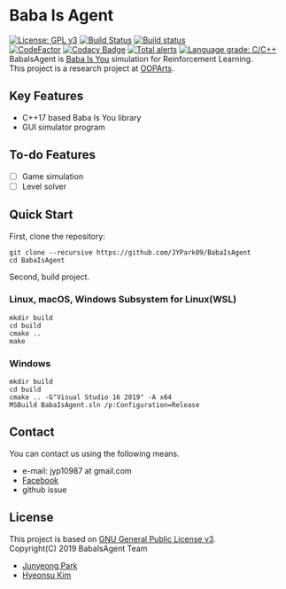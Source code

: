 # Baba Is Agent
[![License: GPL v3](https://img.shields.io/badge/License-GPLv3-blue.svg)](https://github.com/JYPark09/BabaIsAgent/blob/master/LICENSE)
[![Build Status](https://travis-ci.com/JYPark09/BabaIsAgent.svg?branch=master)](https://travis-ci.com/JYPark09/BabaIsAgent)
[![Build status](https://ci.appveyor.com/api/projects/status/x3cs2pyati2t6a2s/branch/master?svg=true)](https://ci.appveyor.com/project/JYPark09/babaisyou/branch/master)  
[![CodeFactor](https://www.codefactor.io/repository/github/jypark09/babaisagent/badge)](https://www.codefactor.io/repository/github/jypark09/babaisagent)
[![Codacy Badge](https://api.codacy.com/project/badge/Grade/615531ce885443ec981e7aee0b6388de)](https://www.codacy.com/app/JYPark09/BabaIsAgent?utm_source=github.com&amp;utm_medium=referral&amp;utm_content=JYPark09/BabaIsAgent&amp;utm_campaign=Badge_Grade)
[![Total alerts](https://img.shields.io/lgtm/alerts/g/JYPark09/BabaIsAgent.svg?logo=lgtm&logoWidth=18)](https://lgtm.com/projects/g/JYPark09/BabaIsAgent/alerts/)
[![Language grade: C/C++](https://img.shields.io/lgtm/grade/cpp/g/JYPark09/BabaIsAgent.svg?logo=lgtm&logoWidth=18)](https://lgtm.com/projects/g/JYPark09/BabaIsAgent/context:cpp)  
BabaIsAgent is [Baba Is You](https://store.steampowered.com/app/736260/Baba_Is_You/) simulation for Reinforcement Learning.  
This project is a research project at [OOPArts](https://www.facebook.com/OOPArts-%EC%98%A4%ED%8C%8C%EC%B8%A0-1232318310248618/).

## Key Features
- C++17 based Baba Is You library
- GUI simulator program

## To-do Features
- [ ] Game simulation
- [ ] Level solver

## Quick Start
First, clone the repository:
```
git clone --recursive https://github.com/JYPark09/BabaIsAgent
cd BabaIsAgent
```

Second, build project.

### Linux, macOS, Windows Subsystem for Linux(WSL)
```
mkdir build
cd build
cmake ..
make
```

### Windows
```
mkdir build
cd build
cmake .. -G"Visual Studio 16 2019" -A x64
MSBuild BabaIsAgent.sln /p:Configuration=Release
```

## Contact
You can contact us using the following means.
- e-mail: jyp10987 at gmail.com
- [Facebook](https://www.facebook.com/OOPArts-%EC%98%A4%ED%8C%8C%EC%B8%A0-1232318310248618/)
- github issue

## License
This project is based on [GNU General Public License v3](https://opensource.org/licenses/GPL-3.0).  
Copyright(C) 2019 BabaIsAgent Team
- [Junyeong Park](https://github.com/JYPark09)
- [Hyeonsu Kim](https://github.com/git-rla)
